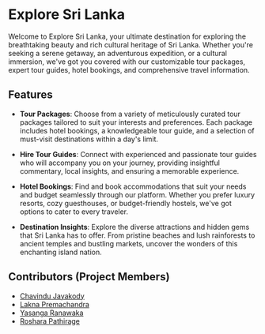 # Explore Sri Lanka

Welcome to Explore Sri Lanka, your ultimate destination for exploring the breathtaking beauty and rich cultural heritage of Sri Lanka. Whether you're seeking a serene getaway, an adventurous expedition, or a cultural immersion, we've got you covered with our customizable tour packages, expert tour guides, hotel bookings, and comprehensive travel information.

## Features

- **Tour Packages**: Choose from a variety of meticulously curated tour packages tailored to suit your interests and preferences. Each package includes hotel bookings, a knowledgeable tour guide, and a selection of must-visit destinations within a day's limit.

- **Hire Tour Guides**: Connect with experienced and passionate tour guides who will accompany you on your journey, providing insightful commentary, local insights, and ensuring a memorable experience.

- **Hotel Bookings**: Find and book accommodations that suit your needs and budget seamlessly through our platform. Whether you prefer luxury resorts, cozy guesthouses, or budget-friendly hostels, we've got options to cater to every traveler.

- **Destination Insights**: Explore the diverse attractions and hidden gems that Sri Lanka has to offer. From pristine beaches and lush rainforests to ancient temples and bustling markets, uncover the wonders of this enchanting island nation.

## Contributors (Project Members)

- [Chavindu Jayakody](https://github.com/ChavinduJayakody)
- [Lakna Premachandra](https://github.com/Lakna-Premachandra)
- [Yasanga Ranawaka](https://github.com/yasanga69ran)
- [Roshara Pathirage](https://github.com/rosharapathirage)
